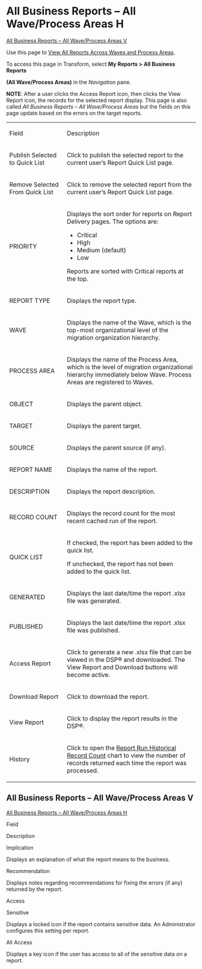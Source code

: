 # <span id="top"></span>All Business Reports – All Wave/Process Areas H

[All Business Reports – All Wave/Process Areas V](#All)

<div class="use">

Use this page to [View All Reports Across Waves and Process
Areas](../Use_Cases/View_Reports.htm#View_All_Reports_Across_Waves_and_Process_Areas).

</div>

To access this page in Transform, select **My Reports \> All Business
Reports**

**(All Wave/Process Areas)** in the *Navigation* pane.

**NOTE**: After a user clicks the Access Report icon, then clicks the
View Report icon, the records for the selected report display. This page
is also called *All Business Reports – All Wave/Process Areas* but the
fields on this page update based on the errors on the target reports.

<table>
<tbody>
<tr class="odd">
<td><p>Field</p></td>
<td><p>Description</p></td>
</tr>
<tr class="even">
<td><p>Publish Selected to Quick List</p></td>
<td><p>Click to publish the selected report to the current user’s Report Quick List page.</p></td>
</tr>
<tr class="odd">
<td><p>Remove Selected From Quick List</p></td>
<td><p>Click to remove the selected report from the current user’s Report Quick List page.</p></td>
</tr>
<tr class="even">
<td><p>PRIORITY</p></td>
<td><p>Displays the sort order for reports on Report Delivery pages. The options are:</p>
<ul>
<li>Critical</li>
<li>High</li>
<li>Medium (default)</li>
<li>Low</li>
</ul>
<p>Reports are sorted with Critical reports at the top.</p></td>
</tr>
<tr class="odd">
<td><p>REPORT TYPE</p></td>
<td><p>Displays the <span id="Report Type" class="popUpLink">report type</span>.</p></td>
</tr>
<tr class="even">
<td><p>WAVE</p></td>
<td><p>Displays the name of the Wave, which is the top-most organizational level of the migration organization hierarchy.</p></td>
</tr>
<tr class="odd">
<td><p>PROCESS AREA</p></td>
<td><p>Displays the name of the Process Area, which is the level of migration organizational hierarchy immediately below Wave. Process Areas are registered to Waves.</p></td>
</tr>
<tr class="even">
<td><p>OBJECT</p></td>
<td><p>Displays the parent object.</p></td>
</tr>
<tr class="odd">
<td><p>TARGET</p></td>
<td><p>Displays the parent target.</p></td>
</tr>
<tr class="even">
<td><p>SOURCE</p></td>
<td><p>Displays the parent source (if any).</p></td>
</tr>
<tr class="odd">
<td><p>REPORT NAME</p></td>
<td><p>Displays the name of the report.</p></td>
</tr>
<tr class="even">
<td><p>DESCRIPTION</p></td>
<td><p>Displays the report description.</p></td>
</tr>
<tr class="odd">
<td><p>RECORD COUNT</p></td>
<td><p>Displays the record count for the most recent cached run of the report.</p></td>
</tr>
<tr class="even">
<td><p>QUICK LIST</p></td>
<td><p>If checked, the report has been added to the quick list.</p>
<p>If unchecked, the report has not been added to the quick list.</p></td>
</tr>
<tr class="odd">
<td><p>GENERATED</p></td>
<td><p>Displays the last date/time the report .xlsx file was generated.</p></td>
</tr>
<tr class="even">
<td><p>PUBLISHED</p></td>
<td><p>Displays the last date/time the report .xlsx file was published.</p></td>
</tr>
<tr class="odd">
<td><p>Access Report</p></td>
<td><p>Click to generate a new .xlsx file that can be viewed in the DSP® and downloaded. The View Report and Download buttons will become active.</p></td>
</tr>
<tr class="even">
<td><p>Download Report</p></td>
<td><p>Click to download the report.</p></td>
</tr>
<tr class="odd">
<td><p>View Report</p></td>
<td><p>Click to display the report results in the DSP®.</p></td>
</tr>
<tr class="even">
<td><p>History</p></td>
<td><p>Click to open the <a href="Report_Run_Historical_Record_Count.htm">Report Run Historical Record Count</a> chart to view the number of records returned each time the report was processed.</p></td>
</tr>
</tbody>
</table>

## <span id="All"></span> All Business Reports – All Wave/Process Areas V

[All Business Reports – All Wave/Process Areas H](#)

Field

Description

Implication

Displays an explanation of what the report means to the business.

Recommendation

Displays notes regarding recommendations for fixing the errors (if any)
returned by the report.

Access

Sensitive

Displays a locked icon if the report contains sensitive data. An
Administrator configures this setting per report.

All Access

Displays a key icon if the user has access to all of the sensitive data
on a report.
